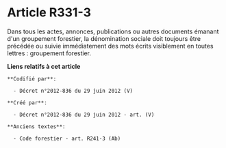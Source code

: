 # Article R331-3

Dans tous les actes, annonces, publications ou autres documents émanant d'un groupement forestier, la dénomination sociale
doit toujours être précédée ou suivie immédiatement des mots écrits visiblement en toutes lettres : groupement forestier.

**Liens relatifs à cet article**

	**Codifié par**:

	  - Décret n°2012-836 du 29 juin 2012 (V)

	**Créé par**:

	  - Décret n°2012-836 du 29 juin 2012 - art. (V)

	**Anciens textes**:

	  - Code forestier - art. R241-3 (Ab)
